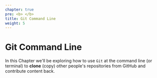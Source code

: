 ```yaml
---
chapter: true
pre: <b> </b>
title: Git Command Line
weight: 5
---
```


# Git Command Line

In this Chapter we'll be exploring how to use `Git` at the command line (or terminal) to **clone** (copy) other people's repositories from GitHub and contribute content back.
